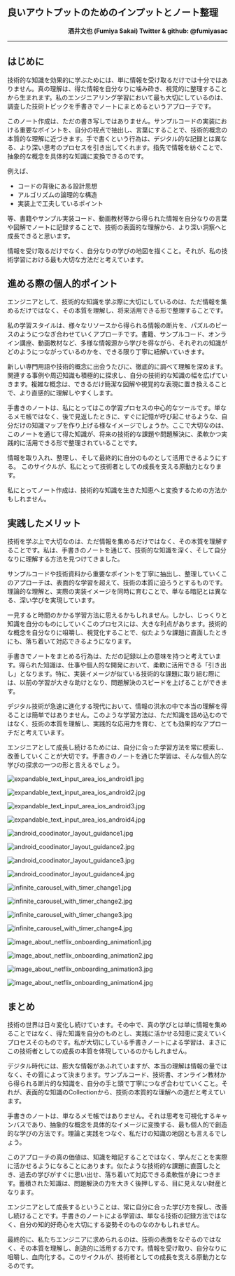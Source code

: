 ## 良いアウトプットのためのインプットとノート整理

<p align="right">
<strong>酒井文也 (Fumiya Sakai) Twitter &amp; github: @fumiyasac</strong>
</p>

<hr>

## はじめに

技術的な知識を効果的に学ぶためには、単に情報を受け取るだけでは十分ではありません。真の理解は、得た情報を自分なりに噛み砕き、視覚的に整理することから生まれます。私のエンジニアリング学習において最も大切にしているのは、調査した技術トピックを手書きでノートにまとめるというアプローチです。

このノート作成は、ただの書き写しではありません。サンプルコードの実装における重要なポイントを、自分の視点で抽出し、言葉にすることで、技術的概念の本質的な理解に近づきます。手で書くという行為は、デジタル的な記録とは異なる、より深い思考のプロセスを引き出してくれます。指先で情報を紡ぐことで、抽象的な概念を具体的な知識に変換できるのです。

例えば、

- コードの背後にある設計思想
- アルゴリズムの論理的な構造
- 実装上で工夫しているポイント 

等、書籍やサンプル実装コード、動画教材等から得られた情報を自分なりの言葉や図解でノートに記録することで、技術の表面的な理解から、より深い洞察へと成長できると思います。

情報を受け取るだけでなく、自分なりの学びの地図を描くこと。それが、私の技術学習における最も大切な方法だと考えています。

## 進める際の個人的ポイント

エンジニアとして、技術的な知識を学ぶ際に大切にしているのは、ただ情報を集めるだけではなく、その本質を理解し、将来活用できる形で整理することです。

私の学習スタイルは、様々なリソースから得られる情報の断片を、パズルのピースのようにつなぎ合わせていくアプローチです。書籍、サンプルコード、オンライン講座、動画教材など、多様な情報源から学びを得ながら、それぞれの知識がどのようにつながっているのかを、できる限り丁寧に紐解いていきます。

新しい専門用語や技術的概念に出会うたびに、徹底的に調べて理解を深めます。関連する事例や周辺知識も積極的に探求し、自分の技術的な知識の幅を広げていきます。複雑な概念は、できるだけ簡潔な図解や視覚的な表現に置き換えることで、より直感的に理解しやすくします。

手書きのノートは、私にとってはこの学習プロセスの中心的なツールです。単なるメモ帳ではなく、後で見返したときに、すぐに記憶が呼び起こせるような、自分だけの知識マップを作り上げる様なイメージでしょうか。ここで大切なのは、このノートを通じて得た知識が、将来の技術的な課題や問題解決に、柔軟かつ実践的に活用できる形で整理されていることです。

情報を取り入れ、整理し、そして最終的に自分のものとして活用できるようにする。
このサイクルが、私にとって技術者としての成長を支える原動力となります。

私にとってノート作成は、技術的な知識を生きた知恵へと変換するための方法かもしれません。

## 実践したメリット

技術を学ぶ上で大切なのは、ただ情報を集めるだけではなく、その本質を理解することです。私は、手書きのノートを通じて、技術的な知識を深く、そして自分なりに理解する方法を見つけてきました。

サンプルコードや技術資料から重要なポイントを丁寧に抽出し、整理していくこのアプローチは、表面的な学習を超えて、技術の本質に迫ろうとするものです。理論的な理解と、実際の実装イメージを同時に育むことで、単なる暗記とは異なる、深い学びを実現しています。

一見すると時間のかかる学習方法に思えるかもしれません。しかし、じっくりと知識を自分のものにしていくこのプロセスには、大きな利点があります。技術的な概念を自分なりに咀嚼し、視覚化することで、似たような課題に直面したときにも、落ち着いて対応できるようになります。

手書きでノートをまとめる行為は、ただの記録以上の意味を持つと考えています。得られた知識は、仕事や個人的な開発において、柔軟に活用できる「引き出し」となります。特に、実装イメージが似ている技術的な課題に取り組む際には、以前の学習が大きな助けとなり、問題解決のスピードを上げることができます。

デジタル技術が急速に進化する現代において、情報の洪水の中で本当の理解を得ることは簡単ではありません。このような学習方法は、ただ知識を詰め込むのではなく、技術の本質を理解し、実践的な応用力を育む、とても効果的なアプローチだと考えています。

エンジニアとして成長し続けるためには、自分に合った学習方法を常に模索し、改善していくことが大切です。手書きのノートを通じた学習は、そんな個人的な学びの探求の一つの形と言えるでしょう。

![expandable_text_input_area_ios_android1.jpg](./images/expandable_text_input_area_ios_android1.jpg)

![expandable_text_input_area_ios_android2.jpg](./images/expandable_text_input_area_ios_android2.jpg)

![expandable_text_input_area_ios_android3.jpg](./images/expandable_text_input_area_ios_android3.jpg)

![expandable_text_input_area_ios_android4.jpg](./images/expandable_text_input_area_ios_android4.jpg)

![android_coodinator_layout_guidance1.jpg](./images/android_coodinator_layout_guidance1.jpg)

![android_coodinator_layout_guidance2.jpg](./images/android_coodinator_layout_guidance2.jpg)

![android_coodinator_layout_guidance3.jpg](./images/android_coodinator_layout_guidance3.jpg)

![android_coodinator_layout_guidance4.jpg](./images/android_coodinator_layout_guidance4.jpg)

![infinite_carousel_with_timer_change1.jpg](./images/infinite_carousel_with_timer_change1.jpg)

![infinite_carousel_with_timer_change2.jpg](./images/infinite_carousel_with_timer_change2.jpg)

![infinite_carousel_with_timer_change3.jpg](./images/infinite_carousel_with_timer_change3.jpg)

![infinite_carousel_with_timer_change4.jpg](./images/infinite_carousel_with_timer_change4.jpg)

![image_about_netflix_onboarding_animation1.jpg](./images/image_about_netflix_onboarding_animation1.jpg)

![image_about_netflix_onboarding_animation2.jpg](./images/image_about_netflix_onboarding_animation2.jpg)

![image_about_netflix_onboarding_animation3.jpg](./images/image_about_netflix_onboarding_animation3.jpg)

![image_about_netflix_onboarding_animation4.jpg](./images/image_about_netflix_onboarding_animation4.jpg)

## まとめ

技術の世界は日々変化し続けています。その中で、真の学びとは単に情報を集めることではなく、得た知識を自分のものとし、実践に活かせる知恵に変えていくプロセスそのものです。私が大切にしている手書きノートによる学習は、まさにこの技術者としての成長の本質を体現しているのかもしれません。

デジタル時代には、膨大な情報があふれていますが、本当の理解は情報の量ではなく、その質によって決まります。サンプルコード、技術書、オンライン教材から得られる断片的な知識を、自分の手と頭で丁寧につなぎ合わせていくこと。それが、表面的な知識のCollectionから、技術の本質的な理解への道だと考えています。

手書きのノートは、単なるメモ帳ではありません。それは思考を可視化するキャンバスであり、抽象的な概念を具体的なイメージに変換する、最も個人的で創造的な学びの方法です。理論と実践をつなぐ、私だけの知識の地図とも言えるでしょう。

このアプローチの真の価値は、知識を暗記することではなく、学んだことを実際に活かせるようになることにあります。似たような技術的な課題に直面したとき、過去の学びがすぐに思い出せ、落ち着いて対応できる柔軟性が身につきます。蓄積された知識は、問題解決の力を大きく後押しする、目に見えない財産となります。

エンジニアとして成長するということは、常に自分に合った学び方を探し、改善し続けることです。手書きのノートによる学習は、単なる技術の記録方法ではなく、自分の知的好奇心を大切にする姿勢そのものなのかもしれません。

最終的に、私たちエンジニアに求められるのは、技術の表面をなぞるのではなく、その本質を理解し、創造的に活用する力です。情報を受け取り、自分なりに咀嚼し、血肉化する。このサイクルが、技術者としての成長を支える原動力となるのです。
